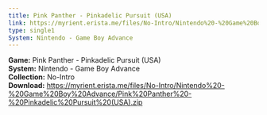 ```yaml
---
title: Pink Panther - Pinkadelic Pursuit (USA)
link: https://myrient.erista.me/files/No-Intro/Nintendo%20-%20Game%20Boy%20Advance/Pink%20Panther%20-%20Pinkadelic%20Pursuit%20(USA).zip
type: single1
System: Nintendo - Game Boy Advance
---
```

<b>Game:</b> Pink Panther - Pinkadelic Pursuit (USA)<br>
<b>System:</b> Nintendo - Game Boy Advance<br>
<b>Collection:</b> No-Intro<br>
<b>Download:</b> https://myrient.erista.me/files/No-Intro/Nintendo%20-%20Game%20Boy%20Advance/Pink%20Panther%20-%20Pinkadelic%20Pursuit%20(USA).zip